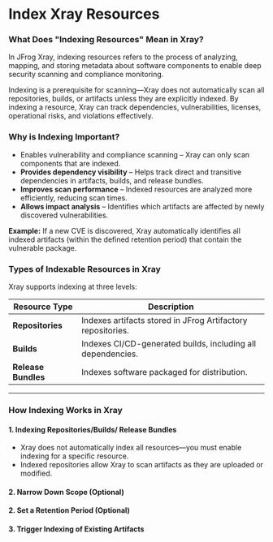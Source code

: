 # Index Xray Resources

### **What Does "Indexing Resources" Mean in Xray?**

In JFrog Xray, indexing resources refers to the process of analyzing, mapping, and storing metadata about software components to enable deep security scanning and compliance monitoring.

Indexing is a prerequisite for scanning—Xray does not automatically scan all repositories, builds, or artifacts unless they are explicitly indexed. By indexing a resource, Xray can track dependencies, vulnerabilities, licenses, operational risks, and violations effectively.

### **Why is Indexing Important?**

* Enables vulnerability and compliance scanning – Xray can only scan components that are indexed.
* **Provides dependency visibility** – Helps track direct and transitive dependencies in artifacts, builds, and release bundles.
* **Improves scan performance** – Indexed resources are analyzed more efficiently, reducing scan times.
* **Allows impact analysis** – Identifies which artifacts are affected by newly discovered vulnerabilities.

**Example:** If a new CVE is discovered, Xray automatically identifies all indexed artifacts (within the defined retention period) that contain the vulnerable package.

### **Types of Indexable Resources in Xray**

Xray supports indexing at three levels:

| **Resource Type**   | **Description**                                             |
| ------------------- | ----------------------------------------------------------- |
| **Repositories**    | Indexes artifacts stored in JFrog Artifactory repositories. |
| **Builds**          | Indexes CI/CD-generated builds, including all dependencies. |
| **Release Bundles** | Indexes software packaged for distribution.                 |

***

### **How Indexing Works in Xray**

#### **1. Indexing Repositories/Builds/ Release Bundles**

* Xray does not automatically index all resources—you must enable indexing for a specific resource.
* Indexed repositories allow Xray to scan artifacts as they are uploaded or modified.

#### **2. Narrow Down Scope (Optional)**

#### **2.  Set a Retention Period (Optional)**

#### 3. Trigger Indexing of Existing Artifacts&#x20;
